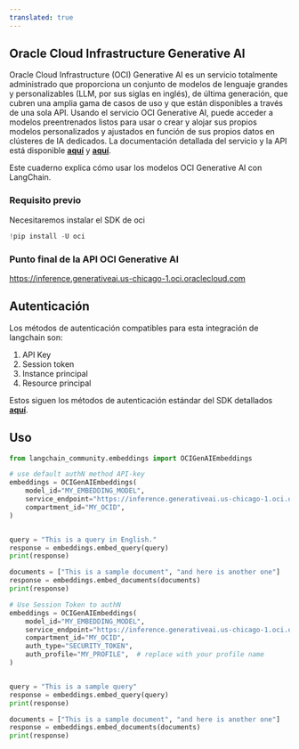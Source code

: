```yaml
---
translated: true
---
```


## Oracle Cloud Infrastructure Generative AI

Oracle Cloud Infrastructure (OCI) Generative AI es un servicio totalmente administrado que proporciona un conjunto de modelos de lenguaje grandes y personalizables (LLM, por sus siglas en inglés), de última generación, que cubren una amplia gama de casos de uso y que están disponibles a través de una sola API.
Usando el servicio OCI Generative AI, puede acceder a modelos preentrenados listos para usar o crear y alojar sus propios modelos personalizados y ajustados en función de sus propios datos en clústeres de IA dedicados. La documentación detallada del servicio y la API está disponible __[aquí](https://docs.oracle.com/en-us/iaas/Content/generative-ai/home.htm)__ y __[aquí](https://docs.oracle.com/en-us/iaas/api/#/en/generative-ai/20231130/)__.

Este cuaderno explica cómo usar los modelos OCI Generative AI con LangChain.

### Requisito previo

Necesitaremos instalar el SDK de oci

```python
!pip install -U oci
```

### Punto final de la API OCI Generative AI

https://inference.generativeai.us-chicago-1.oci.oraclecloud.com

## Autenticación

Los métodos de autenticación compatibles para esta integración de langchain son:

1. API Key
2. Session token
3. Instance principal
4. Resource principal

Estos siguen los métodos de autenticación estándar del SDK detallados __[aquí](https://docs.oracle.com/en-us/iaas/Content/API/Concepts/sdk_authentication_methods.htm)__.

## Uso

```python
from langchain_community.embeddings import OCIGenAIEmbeddings

# use default authN method API-key
embeddings = OCIGenAIEmbeddings(
    model_id="MY_EMBEDDING_MODEL",
    service_endpoint="https://inference.generativeai.us-chicago-1.oci.oraclecloud.com",
    compartment_id="MY_OCID",
)


query = "This is a query in English."
response = embeddings.embed_query(query)
print(response)

documents = ["This is a sample document", "and here is another one"]
response = embeddings.embed_documents(documents)
print(response)
```

```python
# Use Session Token to authN
embeddings = OCIGenAIEmbeddings(
    model_id="MY_EMBEDDING_MODEL",
    service_endpoint="https://inference.generativeai.us-chicago-1.oci.oraclecloud.com",
    compartment_id="MY_OCID",
    auth_type="SECURITY_TOKEN",
    auth_profile="MY_PROFILE",  # replace with your profile name
)


query = "This is a sample query"
response = embeddings.embed_query(query)
print(response)

documents = ["This is a sample document", "and here is another one"]
response = embeddings.embed_documents(documents)
print(response)
```
